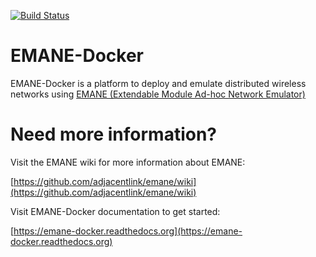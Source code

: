 [![Build Status](https://travis-ci.org/gokarslan/emane-docker.svg?token=q3HaKjfJDzXzenoF3wmP&branch=master)](https://travis-ci.org/gokarslan/emane-docker)
# EMANE-Docker

EMANE-Docker is a platform to deploy and emulate distributed wireless networks using [EMANE (Extendable Module Ad-hoc Network Emulator)](https://github.com/adjacentlink/emane) 

# Need more information?

Visit the EMANE wiki for more information about EMANE:

[https://github.com/adjacentlink/emane/wiki](https://github.com/adjacentlink/emane/wiki)

Visit EMANE-Docker documentation to get started:

[https://emane-docker.readthedocs.org](https://emane-docker.readthedocs.org)
